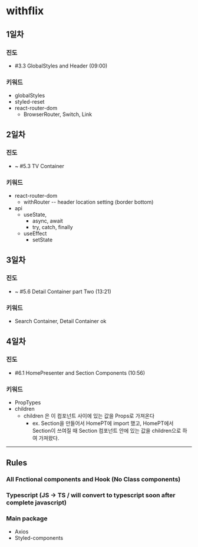# withflix

 ## 1일차 
  ### 진도
  * #3.3 GlobalStyles and Header (09:00)

  ### 키워드
  * globalStyles
  * styled-reset
  * react-router-dom
    * BrowserRouter, Switch, Link

## 2일차
### 진도
* ~ #5.3 TV Container
### 키워드
* react-router-dom
  * withRouter -- header location setting (border bottom)
* api
  * useState, 
    * async, await
    * try, catch, finally
  * useEffect
    * setState

## 3일차
### 진도
* ~ #5.6 Detail Container part Two (13:21)
### 키워드
* Search Container, Detail Container ok

## 4일차
### 진도
* #6.1 HomePresenter and Section Components (10:56)
### 키워드
* PropTypes
* children
  * children 은 이 컴포넌트 사이에 있는 값을 Props로 가져온다
    * ex. Section을 만들어서 HomePT에 import 했고, HomePT에서 Section이 쓰여질 때 Section 컴포넌트 안에 있는 값을 children으로 하여 가져왔다.
  


---
## Rules
### All Fnctional components and Hook (No Class components)
### Typescript (JS -> TS /  will convert to typescript soon after complete javascript)
### Main package
  * Axios
  * Styled-components
  
